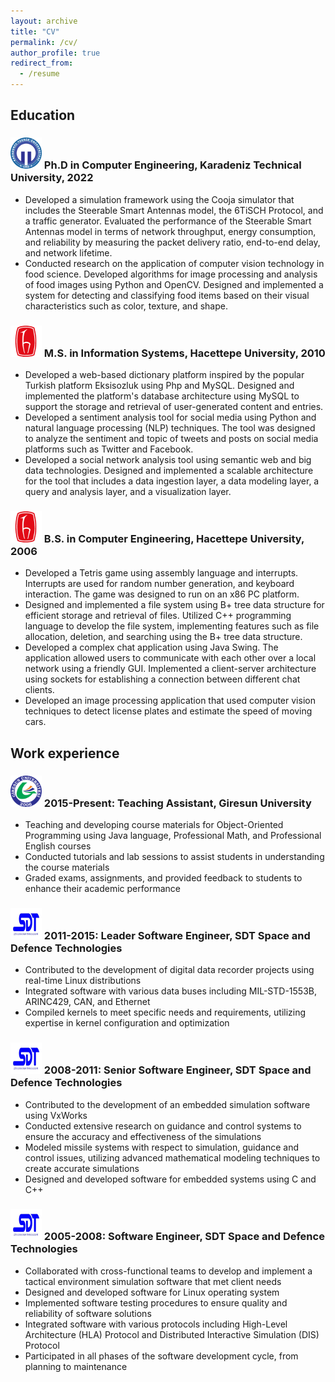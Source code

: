 ```yaml
---
layout: archive
title: "CV"
permalink: /cv/
author_profile: true
redirect_from:
  - /resume
---
```


## Education

### <img src="/images/logo-ktu.png" alt="KTU" width="50" height="50"> Ph.D in Computer Engineering, Karadeniz Technical University, 2022
  * Developed a simulation framework using the Cooja simulator that includes the Steerable Smart Antennas model, the 6TiSCH Protocol, and a traffic generator. Evaluated the performance of the Steerable Smart Antennas model in terms of network throughput, energy consumption, and reliability by measuring the packet delivery ratio, end-to-end delay, and network lifetime.
  * Conducted research on the application of computer vision technology in food science. Developed algorithms for image processing and analysis of food images using Python and OpenCV. Designed and implemented a system for detecting and classifying food items based on their visual characteristics such as color, texture, and shape.

### <img src="/images/logo-hacettepe.png" alt="Hacettepe" width="50" height="50"> M.S. in Information Systems, Hacettepe University, 2010
  * Developed a web-based dictionary platform inspired by the popular Turkish platform Eksisozluk using Php and MySQL. Designed and implemented the platform's database architecture using MySQL to support the storage and retrieval of user-generated content and entries.
  * Developed a sentiment analysis tool for social media using Python and natural language processing (NLP) techniques. The tool was designed to analyze the sentiment and topic of tweets and posts on social media platforms such as Twitter and Facebook.
  * Developed a social network analysis tool using semantic web and big data technologies. Designed and implemented a scalable architecture for the tool that includes a data ingestion layer, a data modeling layer, a query and analysis layer, and a visualization layer.

### <img src="/images/logo-hacettepe.png" alt="Hacettepe" width="50" height="50"> B.S. in Computer Engineering, Hacettepe University, 2006
  * Developed a Tetris game using assembly language and interrupts. Interrupts are used for random number generation, and keyboard interaction. The game was designed to run on an x86 PC platform.
  * Designed and implemented a file system using B+ tree data structure for efficient storage and retrieval of files. Utilized C++ programming language to develop the file system, implementing features such as file allocation, deletion, and searching using the B+ tree data structure.
  * Developed a complex chat application using Java Swing. The application allowed users to communicate with each other over a local network using a friendly GUI. Implemented a client-server architecture using sockets for establishing a connection between different chat clients. 
  * Developed an image processing application that used computer vision techniques to detect license plates and estimate the speed of moving cars. 

## Work experience

### <img src="/images/logo-giresun.png" alt="GRU" width="50" height="50"> 2015-Present: Teaching Assistant, Giresun University
  * Teaching and developing course materials for Object-Oriented Programming using Java language, Professional Math, and Professional English courses
  * Conducted tutorials and lab sessions to assist students in understanding the course materials
  * Graded exams, assignments, and provided feedback to students to enhance their academic performance

### <img src="/images/logo-sdt.png" alt="SDT" width="50" height="50"> 2011-2015: Leader Software Engineer, SDT Space and Defence Technologies 
  * Contributed to the development of digital data recorder projects using real-time Linux distributions
  * Integrated software with various data buses including MIL-STD-1553B, ARINC429, CAN, and Ethernet
  * Compiled kernels to meet specific needs and requirements, utilizing expertise in kernel configuration and optimization

### <img src="/images/logo-sdt.png" alt="SDT" width="50" height="50"> 2008-2011: Senior Software Engineer, SDT Space and Defence Technologies 
  * Contributed to the development of an embedded simulation software using VxWorks
  * Conducted extensive research on guidance and control systems to ensure the accuracy and effectiveness of the simulations
  * Modeled missile systems with respect to simulation, guidance and control issues, utilizing advanced mathematical modeling techniques to create accurate simulations
  * Designed and developed software for embedded systems using C and C++

### <img src="/images/logo-sdt.png" alt="SDT" width="50" height="50"> 2005-2008: Software Engineer, SDT Space and Defence Technologies 
  * Collaborated with cross-functional teams to develop and implement a tactical environment simulation software that met client needs
  * Designed and developed software for Linux operating system
  * Implemented software testing procedures to ensure quality and reliability of software solutions
  * Integrated software with various protocols including High-Level Architecture (HLA) Protocol and Distributed Interactive Simulation (DIS) Protocol
  * Participated in all phases of the software development cycle, from planning to maintenance
